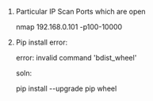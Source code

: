 1) Particular IP Scan Ports which are open
   
   nmap 192.168.0.101 -p100-10000
   
2) Pip install error: 
      
      error: invalid command 'bdist_wheel'
      
   soln:
      
      pip install --upgrade pip wheel
         
       
